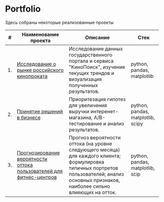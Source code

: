 # Portfolio

Здесь собраны некоторые реализованные проекты

| #    | Наименование проекта                | Описание                                                     | Стек                                                         |
| ---- | ------------------------------------------------------------ | ------------------------------------------------------------ | ------------------------------------------------------------ |
| 1.   | [Исследование о рынке российского кинопроката](https://github.com/z-regina-a/Portfolio/tree/edf134ce9480247ee23766f62428e0b98820680b/Project1) | Исследование данных государственного портала и сервиса "КиноПоиск", изучение текущих трендов и визуализация полученных результатов. | python, pandas, matplotlib       |
| 2.   | [Принятие решений в бизнесе](https://github.com/z-regina-a/Portfolio/blob/main/Принятие%20решений%20в%20бизнесе.ipynb) | Приоритезация гипотез  для увеличения выручки интеренет-магазина, A/B-тестирование и анализ результатов. | python, pandas, matplotlib, scipy |
| 3.   | [Прогнозирование вероятности оттока пользователей для фитнес-центров](https://github.com/z-regina-a/Portfolio/blob/main/Машинное%20обучение.ipynb) | Прогноз вероятности оттока (на уровне следующего месяца) для каждого клиента; формулировка типичных портретов пользователей; анализ основных признаков, наиболее сильно влияющих на отток. | python, pandas, matplotlib, scip
